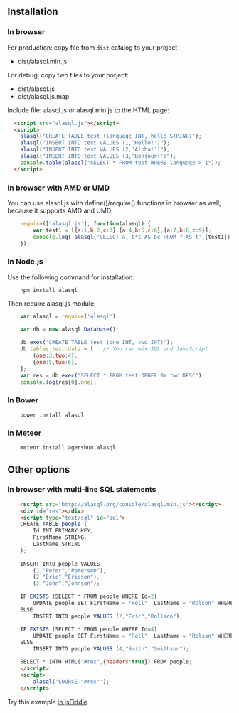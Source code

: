 ## Installation

### In browser

For production: copy file from ```dist``` catalog to your project

* dist/alasql.min.js

For debug: copy two files to your porject: 

* dist/alasql.js
* dist/alasql.js.map

Include file: alasql.js or alasql.min.js to the HTML page:

```html
  <script src="alasql.js"></script>  
  <script>
    alasql("CREATE TABLE test (language INT, hello STRING)");
    alasql("INSERT INTO test VALUES (1,'Hello!')");
    alasql("INSERT INTO test VALUES (2,'Aloha!')");
    alasql("INSERT INTO test VALUES (3,'Bonjour!')");
    console.table(alasql("SELECT * FROM test WHERE language > 1"));
  </script>

```

### In browser with AMD or UMD

You can use alasql.js with define()/require() functions in browser as well, because it supports AMD and UMD:

```js
    require(['alasql.js'], function(alasql) {
        var test1 = [{a:1,b:2,c:3},{a:4,b:5,c:6},{a:7,b:8,c:9}];
        console.log( alasql('SELECT a, b*c AS bc FROM ? AS t',[test1]) );
    });
```

### In Node.js

Use the following command for installation:
```
    npm install alasql
```
Then require alasql.js module:

```js
    var alasql = require('alasql');

    var db = new alasql.Database();
    
    db.exec("CREATE TABLE test (one INT, two INT)");
    db.tables.test.data = [   // You can mix SQL and JavaScript
        {one:3,two:4},
        {one:5,two:6},
    ];
    var res = db.exec("SELECT * FROM test ORDER BY two DESC");
    console.log(res[0].one);

```

### In Bower
```
    bower install alasql
```

### In Meteor
```
    meteor install agershun:alasql
```
## Other options

### In browser with multi-line SQL statements

```html
    <script src="http://alasql.org/console/alasql.min.js"></script>
    <div id="res"></div>
    <script type="text/sql" id="sql">
    CREATE TABLE people (
        Id INT PRIMARY KEY,
        FirstName STRING,
        LastName STRING
    );
    
    INSERT INTO people VALUES 
        (1,"Peter","Peterson"),
        (2,"Eric","Ericson"),
        (3,"John","Johnson");

    IF EXISTS (SELECT * FROM people WHERE Id=2)
        UPDATE people SET FirstName = "Roll", LastName = "Rolson" WHERE Id=2
    ELSE
        INSERT INTO people VALUES (2,"Eric","Rollson");

    IF EXISTS (SELECT * FROM people WHERE Id=4)
        UPDATE people SET FirstName = "Roll", LastName = "Rolson" WHERE Id=4
    ELSE
        INSERT INTO people VALUES (4,"Smith","Smithson");

    SELECT * INTO HTML("#res",{headers:true}) FROM people;
    </script>
    <script>
        alasql('SOURCE "#res"');
    </script>
```
Try this example [in jsFiddle](http://jsfiddle.net/agershun/n4de6433/4/)